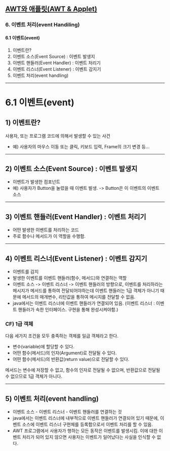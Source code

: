 ## <a href = "../../README.md" target="_blank">AWT와 애플릿(AWT & Applet)</a>

### 6. 이벤트 처리(event Handiling)
#### 6.1 이벤트(event)
1) 이벤트란?
2) 이벤트 소스(Event Source) : 이벤트 발생지
3) 이벤트 핸들러(Event Handler) : 이벤트 처리기
4) 이벤트 리스너(Event Listener) : 이벤트 감지기
5) 이벤트 처리(event handling)
---

# 6.1 이벤트(event)

## 1) 이벤트란?
사용자, 또는 프로그램 코드에 의해서 발생할 수 있는 사건  
- 예) 사용자의 마우스 이동 또는 클릭, 키보드 입력, Frame의 크기 변경 등...

---

## 2) 이벤트 소스(Event Source) : 이벤트 발생지
- 이벤트가 발생한 컴포넌트
- 예) 사용자가 Button을 눌렀을 때 이벤트 발생. -> Button은 이 이벤트의 이벤트 소스

---

## 3) 이벤트 핸들러(Event Handler) : 이벤트 처리기
- 어떤 발생한 이벤트를 처리하는 코드
- 주로 함수나 메서드가 이 역할을 수행함.

---

## 4) 이벤트 리스너(Event Listener) : 이벤트 감지기
- 이벤트를 감지
- 발생한 이벤트를 이벤트 핸들러(함수, 메서드)와 연결하는 역할
- 이벤트 소스 -> 이벤트 리스너 -> 이벤트 핸들러의 방향으로, 이벤트를 처리하라는 메시지가 메서드를 통하여 전달되어야하는데 이벤트 핸들러는 1급 객체가 아니기 때문에 메서드의 매개변수, 리턴값을 통하여 메시지를 전달할 수 없음.
- java에서는 이벤트 리스너에 이벤트 핸들러가 연결되어 있음. (이벤트 리스너 : 이벤트 핸들러가 속한 인터페이스. 구현을 통해 완성시켜야함.)

### CF) 1급 객체

다음 세가지 조건을 모두 충족하는 객체를 일급 객체라고 한다.

- 변수(variable)에 할당할 수 있다.
- 어떤 함수(메서드)의 인자(Argument)로 전달될 수 있다.
- 어떤 함수(메서드)의 반환값(return value)으로 전달할 수 있다.

메서드는 변수에 저장할 수 없고, 함수의 인자로 전달될 수 없으며, 반환값으로 전달될 수 없으므로 1급 객체가 아니다.

---

## 5) 이벤트 처리(event handling)
- 이벤트 소스 - 이벤트 리스너 - 이벤트 핸들러를 연결하는 것
- java에서는 이벤트 리스너에 내부적으로 이벤트 핸들러가 연결되어 있기 때문에, 이벤트 소스에 이벤트 리스너 구현체를 등록함으로서 이벤트 처리를 할 수 있음.
- AWT 프로그램에서 사용자가 행하는 모든 동작은 이벤트를 발생시킴. 이에 대한 이벤트 처리가 되어 있지 않으면 사용자는 이벤트가 일어났다는 사실을 인식할 수 없다.